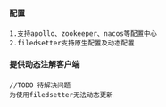 #### 配置
    1.支持apollo、zookeeper、nacos等配置中心
    2.filedsetter支持原生配置及动态配置
#### 提供动态注解客户端
    

#### 
    //TODO 待解决问题
    为使用filedsetter无法动态更新